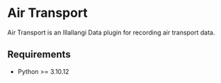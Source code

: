 # Air Transport

Air Transport is an Illallangi Data plugin for recording air transport data.

## Requirements

- Python >= 3.10.12
